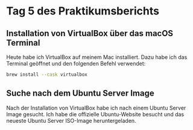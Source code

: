 # Tag 5 des Praktikumsberichts

## Installation von VirtualBox über das macOS Terminal

Heute habe ich VirtualBox auf meinem Mac installiert. Dazu habe ich das Terminal geöffnet und den folgenden Befehl verwendet:

```bash
brew install --cask virtualbox
```
## Suche nach dem Ubuntu Server Image

Nach der Installation von VirtualBox habe ich nach einem Ubuntu Server Image gesucht. Ich habe die offizielle Ubuntu-Website besucht und das neueste Ubuntu Server ISO-Image heruntergeladen.

